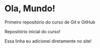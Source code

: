 # Ola, Mundo!
 Primeiro repositório do curso de Git e GitHub

 Repositório inicial do curso!

Essa linha eu adicionei diretamente no site!
